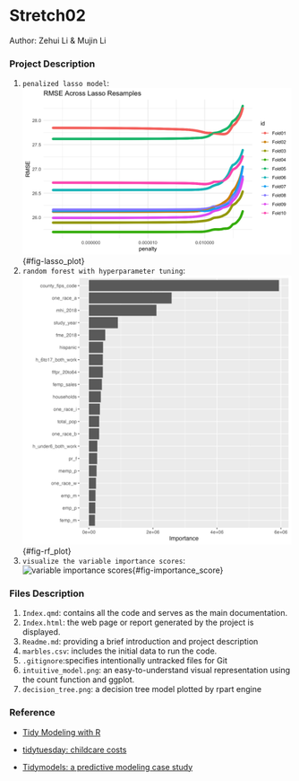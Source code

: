 # Stretch02
Author: Zehui Li & Mujin Li
### Project Description

1. `penalized lasso model`:
![penalized lasso model](lasso_plot.png){#fig-lasso_plot}
2. `random forest with hyperparameter tuning`:
![random forest](rf_plot.jpg){#fig-rf_plot}
3. `visualize the variable importance scores`:
![variable importance scores](rf_importance_png){#fig-importance_score}

### Files Description

1. `Index.qmd`: contains all the code and serves as the main documentation.
2. `Index.html`: the web page or report generated by the project is displayed.
3. `Readme.md`: providing a brief introduction and project description
4. `marbles.csv`: includes the initial data to run the code.
5. `.gitignore`:specifies intentionally untracked files for Git 
6. `intuitive_model.png`: an easy-to-understand visual representation using the count function and ggplot.
7. `decision_tree.png`: a decision tree model plotted by rpart engine

### Reference

- [Tidy Modeling with R](https://www.tmwr.org/resampling)

- [tidytuesday: childcare costs](https://github.com/rfordatascience/tidytuesday/blob/master/data/2023/2023-05-09/readme.md)

- [Tidymodels: a predictive modeling case study](https://www.tidymodels.org/start/)


